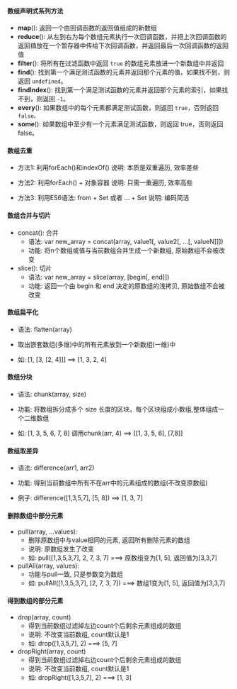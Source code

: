 #### 数组声明式系列方法

- **map**(): 返回一个由回调函数的返回值组成的新数组
- **reduce**(): 从左到右为每个数组元素执行一次回调函数，并把上次回调函数的返回值放在一个暂存器中传给下次回调函数，并返回最后一次回调函数的返回值
- **filter**(): 将所有在过滤函数中返回 `true` 的数组元素放进一个新数组中并返回
- **find**(): 找到第一个满足测试函数的元素并返回那个元素的值，如果找不到，则返回 `undefined`。
- **findIndex**(): 找到第一个满足测试函数的元素并返回那个元素的索引，如果找不到，则返回 `-1`。
- **every**(): 如果数组中的每个元素都满足测试函数，则返回 `true`，否则返回 `false。`
- **some**(): 如果数组中至少有一个元素满足测试函数，则返回 true，否则返回 false。

#### 数组去重

- 方法1: 利用forEach()和indexOf()
说明: 本质是双重遍历, 效率差些

- 方法2: 利用forEach() + 对象容器
说明: 只需一重遍历, 效率高些

- 方法3: 利用ES6语法: from + Set 或者 ... + Set
说明: 编码简洁

#### 数组合并与切片

- concat(): 合并
  - 语法: var new_array = concat(array, value1[, value2[, ...[, valueN]]])
  - 功能: 将n个数组或值与当前数组合并生成一个新数组, 原始数组不会被改变
- slice(): 切片
  - 语法: var new_array = slice(array, [begin[, end]])
  - 功能: 返回一个由 begin 和 end 决定的原数组的浅拷贝, 原始数组不会被改变

#### 数组扁平化

- 语法: flatten(array)

- 
  取出嵌套数组(多维)中的所有元素放到一个新数组(一维)中

- 
  如: [1, [3, [2, 4]]] ==> [1, 3, 2, 4]


#### 数组分块

- 语法: chunk(array, size)

- 
  功能: 将数组拆分成多个 size 长度的区块，每个区块组成小数组,整体组成一个二维数组

- 
  如: [1, 3, 5, 6, 7, 8] 调用chunk(arr, 4) ==> [[1, 3, 5, 6], [7,8]]


#### 数组取差异

- 语法: difference(arr1, arr2)

- 
  功能: 得到当前数组中所有不在arr中的元素组成的数组(不改变原数组)

- 
  例子: difference([1,3,5,7], [5, 8]) ==> [1, 3, 7]


#### 删除数组中部分元素

- pull(array, ...values):
  - 删除原数组中与value相同的元素, 返回所有删除元素的数组
  - 说明: 原数组发生了改变
  - 如: pull([1,3,5,3,7], 2, 7, 3, 7) ===> 原数组变为[1, 5], 返回值为[3,3,7]
- pullAll(array, values):
  - 功能与pull一致, 只是参数变为数组
  - 如: pullAll([1,3,5,3,7], [2, 7, 3, 7]) ===> 数组1变为[1, 5], 返回值为[3,3,7]

#### 得到数组的部分元素

- drop(array, count)
  - 得到当前数组过滤掉左边count个后剩余元素组成的数组
  - 说明: 不改变当前数组, count默认是1
  - 如: drop([1,3,5,7], 2) ===> [5, 7]
- dropRight(array, count)
  - 得到当前数组过滤掉右边count个后剩余元素组成的数组
  - 说明: 不改变当前数组, count默认是1
  - 如: dropRight([1,3,5,7], 2) ===> [1, 3]